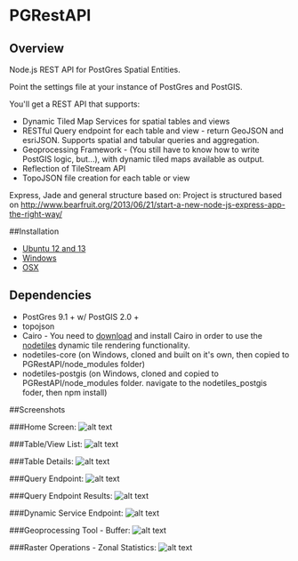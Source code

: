 PGRestAPI
=========

## Overview

Node.js REST API for PostGres Spatial Entities.

Point the settings file at your instance of PostGres and PostGIS.

You'll get a REST API that supports:
* Dynamic Tiled Map Services for spatial tables and views
* RESTful Query endpoint for each table and view - return GeoJSON and esriJSON.  Supports spatial and tabular queries and aggregation.
* Geoprocessing Framework - (You still have to know how to write PostGIS logic, but...), with dynamic tiled maps available as output.
* Reflection of TileStream API
* TopoJSON file creation for each table or view

Express, Jade and general structure based on:
Project is structured based on http://www.bearfruit.org/2013/06/21/start-a-new-node-js-express-app-the-right-way/

##Installation

* [Ubuntu 12 and 13](/docs/Ubuntu_Install.md)
* [Windows](blob/docs/docs/Windows_Install.md)
* [OSX](blob/docs/docs/OSX_Install.md)

## Dependencies

* PostGres 9.1 + w/ PostGIS 2.0 +
* topojson
* Cairo - You need to [download](http://www.gtk.org/download/index.php) and install Cairo in order to use the [nodetiles](https://github.com/nodetiles/nodetiles-core) dynamic tile rendering functionality.
* nodetiles-core (on Windows, cloned and built on it's own, then copied to PGRestAPI/node_modules folder)
* nodetiles-postgis (on Windows, cloned and copied to PGRestAPI/node_modules folder.  navigate to the nodetiles_postgis foder, then npm install)

##Screenshots

###Home Screen:
![alt text](https://raw.github.com/spatialdev/PGRestAPI/docs/docs/screens/services.png "Services Screen")

###Table/View List:
![alt text](https://raw.github.com/spatialdev/PGRestAPI/docs/docs/screens/tablelist.png "Table List Screen")

###Table Details:
![alt text](https://raw.github.com/spatialdev/PGRestAPI/docs/docs/screens/tabledetail.png "Table List Screen")

###Query Endpoint:
![alt text](https://raw.github.com/spatialdev/PGRestAPI/docs/docs/screens/query.png "Query Endpoint")

###Query Endpoint Results:
![alt text](https://raw.github.com/spatialdev/PGRestAPI/docs/docs/screens/query2.png "Query Endpoint Results")

###Dynamic Service Endpoint:
![alt text](https://raw.github.com/spatialdev/PGRestAPI/docs/docs/screens/dynamic.png "Dynamic Map endpoint")

###Geoprocessing Tool - Buffer:
![alt text](https://raw.github.com/spatialdev/PGRestAPI/docs/docs/screens/gpbuffer.png "GP Buffer")

###Raster Operations - Zonal Statistics:
![alt text](https://raw.github.com/spatialdev/PGRestAPI/docs/docs/screens/raster.png "Raster Zonal Statistics")
